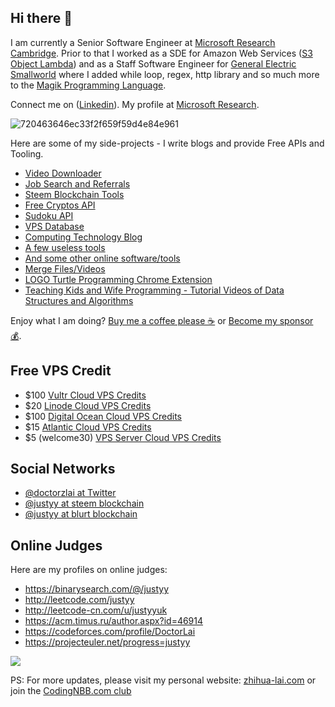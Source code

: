 ## Hi there 👋
I am currently a Senior Software Engineer at [Microsoft Research Cambridge](https://www.microsoft.com/en-us/research/lab/microsoft-research-cambridge/). Prior to that I worked as a SDE for Amazon Web Services ([S3 Object Lambda](https://aws.amazon.com/s3/features/object-lambda/)) and as a Staff Software Engineer for [General Electric Smallworld](https://www.ge.com/digital/applications/smallworld-gis-geospatial-asset-management) where I added while loop, regex, http library and so much more to the [Magik Programming Language](https://en.wikipedia.org/wiki/Magik_(programming_language)).

Connect me on ([Linkedin](https://www.linkedin.com/in/doctorlai/)). My profile at [Microsoft Research](https://www.microsoft.com/en-us/research/people/zhihualai/).

![720463646ec33f2f659f59d4e84e961](https://user-images.githubusercontent.com/1764434/135664059-0be252aa-679a-4f30-b8d2-f6dba0bf91d2.png)

Here are some of my side-projects - I write blogs and provide Free APIs and Tooling.
- [Video Downloader](https://weibomiaopai.com/download-video-parser.php)
- [Job Search and Referrals](https://zhihua-lai.com/#jobs)
- [Steem Blockchain Tools](https://steemyy.com)
- [Free Cryptos API](https://steemit.com/witness-category/@justyy/serverless-api-to-query-the-cryptos-and-fiat)
- [Sudoku API](https://steemit.com/witness-category/@justyy/made-a-sudoku-api)
- [VPS Database](https://anothervps.com/vps-database/)
- [Computing Technology Blog](https://helloacm.com)
- [A few useless tools](https://helloacm.com/tools/)
- [And some other online software/tools](https://steakovercooked.com/Software.Home)
- [Merge Files/Videos](https://slowapi.com/merge-videos/)
- [LOGO Turtle Programming Chrome Extension](https://chrome.google.com/webstore/detail/logo-turtle-graphics/dcoeaobaokbccdcnadncifmconllpihp)
- [Teaching Kids and Wife Programming - Tutorial Videos of Data Structures and Algorithms](https://zhihua-lai.com/teaching/)

Enjoy what I am doing? [Buy me a coffee please ☕](https://helloacm.com/out/buymecoffee) or [Become my sponsor 💰](https://github.com/sponsors/DoctorLai).

## Free VPS Credit
- $100 [Vultr Cloud VPS Credits](https://helloacm.com/out/vultr)
- $20 [Linode Cloud VPS Credits](https://helloacm.com/out/linode)
- $100 [Digital Ocean Cloud VPS Credits](https://helloacm.com/out/do)
- $15 [Atlantic Cloud VPS Credits](https://helloacm.com/out/atlantic)
- $5 (welcome30) [VPS Server Cloud VPS Credits](https://helloacm.com/out/vpss)

## Social Networks
- [@doctorzlai at Twitter](https://twitter.com/doctorzlai)
- [@justyy at steem blockchain](https://steemit.com/@justyy)
- [@justyy at blurt blockchain](https://blurt.blog/@justyy)

## Online Judges
Here are my profiles on online judges:
- https://binarysearch.com/@/justyy
- http://leetcode.com/justyy
- http://leetcode-cn.com/u/justyyuk
- https://acm.timus.ru/author.aspx?id=46914
- https://codeforces.com/profile/DoctorLai
- https://projecteuler.net/progress=justyy


![](https://projecteuler.net/profile/justyy.png)

PS: For more updates, please visit my personal website: [zhihua-lai.com](https://zhihua-lai.com/) or join the [CodingNBB.com club](https://codingnbb.com)
